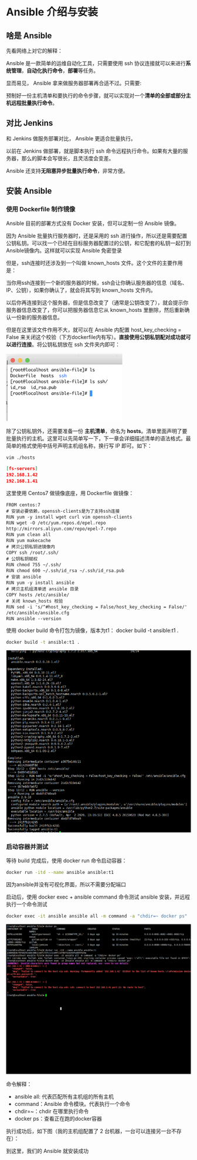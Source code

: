 # Ansible 介绍与安装

## 啥是 Ansible

先看网络上对它的解释：

Ansible 是一款简单的运维自动化工具，只需要使用 ssh 协议连接就可以来进行**系统管理**，**自动化执行命令**，**部署**等任务。

显而易见， Ansible 拿来做服务器部署再合适不过。只需要:

预制好一份主机清单和要执行的命令步骤，就可以实现对一个**清单的全部或部分主机远程批量执行命令**。

## 对比 Jenkins

和 Jenkins 做服务部署对比， Ansible 更适合批量执行。

以前在 Jenkins 做部署，就是脚本执行 ssh 命令远程执行命令。如果有大量的服务器，那么的脚本会写很长，且灵活度会变差。

Ansible 还支持**无阻塞异步批量执行命令**，非常方便。

## 安装 Ansible

### 使用 Dockerfile 制作镜像

Ansible 目前的部署方式没有 Docker 安装，但可以定制一份 Ansible 镜像。

因为 Ansible 批量执行服务器时，还是采用的 ssh 进行操作，所以还是需要配置公钥私钥。可以找一个已经在目标服务器配置过的公钥，和它配套的私钥一起打到 Ansible镜像内。这样就可以实现 Ansible 免密登录

但是，ssh连接时还涉及到一个叫做 known_hosts 文件。这个文件的主要作用是：

当你用ssh连接到一个新的服务器的时候，ssh会让你确认服务器的信息（域名、IP、公钥），如果你确认了，就会将其写到 known_hosts 文件内。

以后你再连接到这个服务器，但是信息改变了（通常是公钥改变了），就会提示你服务器信息改变了，你可以把服务器信息它从 known_hosts 里删除，然后重新确认一份新的服务器信息。

但是在这里该文件作用不大，就可以在 Ansible 内配置 host_key_checking = False 来关闭这个校验（下方dockerfile内有写）。**直接使用公钥私钥配对成功就可以进行连接**。将公钥私钥放在 ssh 文件夹内即可：

![ansilbe](./assets/ansible_1.png)

除了公钥私钥外，还需要准备一份 **主机清单**，命名为 **hosts**。清单里面声明了要批量执行的主机。这里可以先简单写一下，下一章会详细描述清单的语法格式。最简单的格式使用中括号声明主机组名称，换行写 IP 即可。如下：

```bash
vim ./hosts
```

```json
[fs-servers]
192.168.1.42
192.168.1.41
```

这里使用 Centos7 做镜像底座，用 Dockerfile 做镜像：

```shell
FROM centos:7
# 安装必要依赖，openssh-clients是为了支持ssh连接
RUN yum -y install wget curl vim openssh-clients
RUN wget -O /etc/yum.repos.d/epel.repo http://mirrors.aliyun.com/repo/epel-7.repo
RUN yum clean all
RUN yum makecache
# 拷贝公钥私钥进镜像内
COPY ssh /root/.ssh/
# 公钥私钥赋权
RUN chmod 755 ~/.ssh/
RUN chmod 600 ~/.ssh/id_rsa ~/.ssh/id_rsa.pub
# 安装 ansible
RUN yum -y install ansible
# 拷贝主机组清单进 ansible 目录
COPY hosts /etc/ansible/
# 关闭 known_hosts 校验
RUN sed -i 's/^#host_key_checking = False/host_key_checking = False/' /etc/ansible/ansible.cfg
RUN ansible --version
```

使用 docker build 命令打包为镜像，版本为t1：
docker build -t ansible:t1 .

```bash
docker build -t ansible:t1 .
```
![ansible_3](./assets/ansible_3.jpg)

### 启动容器并测试

等待 build 完成后，使用 docker run 命令启动容器：

```bash
docker run -itd --name ansible ansible:t1
```

因为ansible并没有可视化界面，所以不需要分配端口

启动后，使用 docker exec + ansible command 命令测试 ansible 安装，并远程执行一个命令测试

```bash
docker exec -it ansible ansible all -m command -a "chdir=~ docker ps"
```

![ansible_4](./assets/ansible_4.jpg)

命令解释：
* ansible all: 代表匹配所有主机组的所有主机
* command：Ansible 命令模块。代表执行一个命令
* chdir=~：chdir 在哪里执行命令
* docker ps：查看正在跑的docker容器

执行成功后，如下图（我的主机组配置了 2 台机器，一台可以连接另一台不存在）：

到这里，我们的 Ansible 就安装成功
